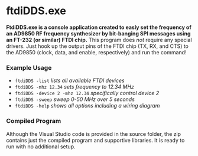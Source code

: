 # ftdiDDS.exe

**FtdiDDS.exe is a console application created to easly set the frequency of an AD9850 RF frequency synthesizer by bit-banging SPI messages using an FT-232 (or similar) FTDI chip.** This program does _not_ require any special drivers. Just hook up the output pins of the FTDI chip (TX, RX, and CTS) to the AD9850 (clock, data, and enable, respectively) and run the command!

### Example Usage

* `ftdiDDS -list` _lists all available FTDI devices_
* `ftdiDDS -mhz 12.34` _sets frequency to 12.34 MHz_
* `ftdiDDS -device 2 -mhz 12.34` _specifically control device 2_
* `ftdiDDS -sweep` _sweep 0-50 MHz over 5 seconds_
* `ftdiDDS -help` _shows all options including a wiring diagram_

### Compiled Program
Although the Visual Studio code is provided in the source folder, the zip contains just the compiled program and supportive libraries. It is ready to run with no additional setup.
